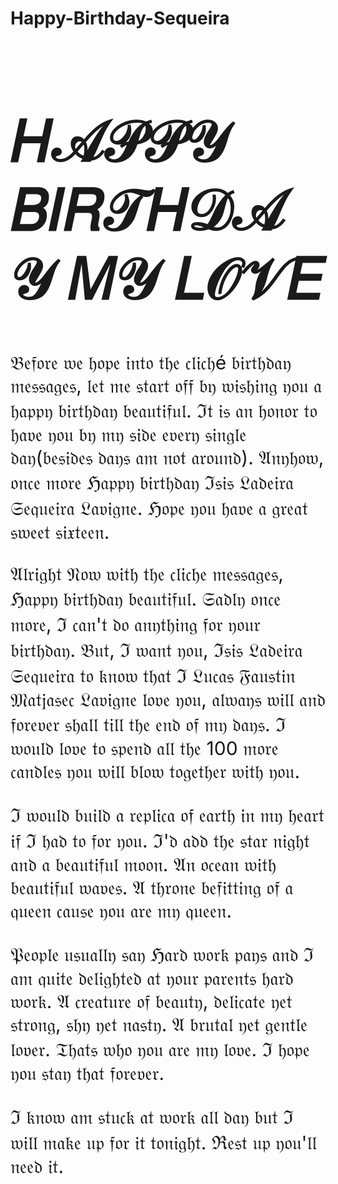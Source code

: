 # Happy-Birthday-Sequeira
<!DOCTYPE html>
<html>
<body>

<h1><h1 style="font-size:90px;">𝐻𝒜𝒫𝒫𝒴 𝐵𝐼𝑅𝒯𝐻𝒟𝒜𝒴 𝑀𝒴 𝐿𝒪𝒱𝐸</h1></h1>

<p><p style="font-size:30px;"> 𝔅𝔢𝔣𝔬𝔯𝔢 𝔴𝔢 𝔥𝔬𝔭𝔢 𝔦𝔫𝔱𝔬 𝔱𝔥𝔢 𝔠𝔩𝔦𝔠𝔥é 𝔟𝔦𝔯𝔱𝔥𝔡𝔞𝔶 𝔪𝔢𝔰𝔰𝔞𝔤𝔢𝔰, 𝔩𝔢𝔱 𝔪𝔢 𝔰𝔱𝔞𝔯𝔱 𝔬𝔣𝔣 𝔟𝔶 𝔴𝔦𝔰𝔥𝔦𝔫𝔤 𝔶𝔬𝔲 𝔞 𝔥𝔞𝔭𝔭𝔶 𝔟𝔦𝔯𝔱𝔥𝔡𝔞𝔶 𝔟𝔢𝔞𝔲𝔱𝔦𝔣𝔲𝔩. ℑ𝔱 𝔦𝔰 𝔞𝔫 𝔥𝔬𝔫𝔬𝔯 𝔱𝔬 𝔥𝔞𝔳𝔢 𝔶𝔬𝔲 𝔟𝔶 𝔪𝔶 𝔰𝔦𝔡𝔢 𝔢𝔳𝔢𝔯𝔶 𝔰𝔦𝔫𝔤𝔩𝔢 𝔡𝔞𝔶(𝔟𝔢𝔰𝔦𝔡𝔢𝔰 𝔡𝔞𝔶𝔰 𝔞𝔪 𝔫𝔬𝔱 𝔞𝔯𝔬𝔲𝔫𝔡). 𝔄𝔫𝔶𝔥𝔬𝔴, 𝔬𝔫𝔠𝔢 𝔪𝔬𝔯𝔢 ℌ𝔞𝔭𝔭𝔶 𝔟𝔦𝔯𝔱𝔥𝔡𝔞𝔶 ℑ𝔰𝔦𝔰 𝔏𝔞𝔡𝔢𝔦𝔯𝔞 𝔖𝔢𝔮𝔲𝔢𝔦𝔯𝔞 𝔏𝔞𝔳𝔦𝔤𝔫𝔢. ℌ𝔬𝔭𝔢 𝔶𝔬𝔲 𝔥𝔞𝔳𝔢 𝔞 𝔤𝔯𝔢𝔞𝔱 𝔰𝔴𝔢𝔢𝔱 𝔰𝔦𝔵𝔱𝔢𝔢𝔫.</p>

<p2><p style="font-size:30px;">𝔄𝔩𝔯𝔦𝔤𝔥𝔱 𝔑𝔬𝔴 𝔴𝔦𝔱𝔥 𝔱𝔥𝔢 𝔠𝔩𝔦𝔠𝔥𝔢 𝔪𝔢𝔰𝔰𝔞𝔤𝔢𝔰, ℌ𝔞𝔭𝔭𝔶 𝔟𝔦𝔯𝔱𝔥𝔡𝔞𝔶 𝔟𝔢𝔞𝔲𝔱𝔦𝔣𝔲𝔩. 𝔖𝔞𝔡𝔩𝔶 𝔬𝔫𝔠𝔢 𝔪𝔬𝔯𝔢, ℑ 𝔠𝔞𝔫'𝔱 𝔡𝔬 𝔞𝔫𝔶𝔱𝔥𝔦𝔫𝔤 𝔣𝔬𝔯 𝔶𝔬𝔲𝔯 𝔟𝔦𝔯𝔱𝔥𝔡𝔞𝔶. 𝔅𝔲𝔱, ℑ 𝔴𝔞𝔫𝔱 𝔶𝔬𝔲, ℑ𝔰𝔦𝔰 𝔏𝔞𝔡𝔢𝔦𝔯𝔞 𝔖𝔢𝔮𝔲𝔢𝔦𝔯𝔞 𝔱𝔬 𝔨𝔫𝔬𝔴 𝔱𝔥𝔞𝔱 ℑ 𝔏𝔲𝔠𝔞𝔰 𝔉𝔞𝔲𝔰𝔱𝔦𝔫 𝔐𝔞𝔱𝔧𝔞𝔰𝔢𝔠 𝔏𝔞𝔳𝔦𝔤𝔫𝔢 𝔩𝔬𝔳𝔢 𝔶𝔬𝔲, 𝔞𝔩𝔴𝔞𝔶𝔰 𝔴𝔦𝔩𝔩 𝔞𝔫𝔡 𝔣𝔬𝔯𝔢𝔳𝔢𝔯 𝔰𝔥𝔞𝔩𝔩 𝔱𝔦𝔩𝔩 𝔱𝔥𝔢 𝔢𝔫𝔡 𝔬𝔣 𝔪𝔶 𝔡𝔞𝔶𝔰. ℑ 𝔴𝔬𝔲𝔩𝔡 𝔩𝔬𝔳𝔢 𝔱𝔬 𝔰𝔭𝔢𝔫𝔡 𝔞𝔩𝔩 𝔱𝔥𝔢 100 𝔪𝔬𝔯𝔢 𝔠𝔞𝔫𝔡𝔩𝔢𝔰 𝔶𝔬𝔲 𝔴𝔦𝔩𝔩 𝔟𝔩𝔬𝔴 𝔱𝔬𝔤𝔢𝔱𝔥𝔢𝔯 𝔴𝔦𝔱𝔥 𝔶𝔬𝔲.</p2>



<p style="font-size:30px;">ℑ 𝔴𝔬𝔲𝔩𝔡 𝔟𝔲𝔦𝔩𝔡 𝔞 𝔯𝔢𝔭𝔩𝔦𝔠𝔞 𝔬𝔣 𝔢𝔞𝔯𝔱𝔥 𝔦𝔫 𝔪𝔶 𝔥𝔢𝔞𝔯𝔱 𝔦𝔣 ℑ 𝔥𝔞𝔡 𝔱𝔬 𝔣𝔬𝔯 𝔶𝔬𝔲. ℑ'𝔡 𝔞𝔡𝔡 𝔱𝔥𝔢 𝔰𝔱𝔞𝔯 𝔫𝔦𝔤𝔥𝔱 𝔞𝔫𝔡 𝔞 𝔟𝔢𝔞𝔲𝔱𝔦𝔣𝔲𝔩 𝔪𝔬𝔬𝔫. 𝔄𝔫 𝔬𝔠𝔢𝔞𝔫 𝔴𝔦𝔱𝔥 𝔟𝔢𝔞𝔲𝔱𝔦𝔣𝔲𝔩 𝔴𝔞𝔳𝔢𝔰. 𝔄 𝔱𝔥𝔯𝔬𝔫𝔢 𝔟𝔢𝔣𝔦𝔱𝔱𝔦𝔫𝔤 𝔬𝔣 𝔞 𝔮𝔲𝔢𝔢𝔫 𝔠𝔞𝔲𝔰𝔢 𝔶𝔬𝔲 𝔞𝔯𝔢 𝔪𝔶 𝔮𝔲𝔢𝔢𝔫.</p>

<p style="font-size:30px;">𝔓𝔢𝔬𝔭𝔩𝔢 𝔲𝔰𝔲𝔞𝔩𝔩𝔶 𝔰𝔞𝔶 ℌ𝔞𝔯𝔡 𝔴𝔬𝔯𝔨 𝔭𝔞𝔶𝔰 𝔞𝔫𝔡 ℑ 𝔞𝔪 𝔮𝔲𝔦𝔱𝔢 𝔡𝔢𝔩𝔦𝔤𝔥𝔱𝔢𝔡 𝔞𝔱 𝔶𝔬𝔲𝔯 𝔭𝔞𝔯𝔢𝔫𝔱𝔰 𝔥𝔞𝔯𝔡 𝔴𝔬𝔯𝔨. 𝔄 𝔠𝔯𝔢𝔞𝔱𝔲𝔯𝔢 𝔬𝔣 𝔟𝔢𝔞𝔲𝔱𝔶, 𝔡𝔢𝔩𝔦𝔠𝔞𝔱𝔢 𝔶𝔢𝔱 𝔰𝔱𝔯𝔬𝔫𝔤, 𝔰𝔥𝔶 𝔶𝔢𝔱 𝔫𝔞𝔰𝔱𝔶. 𝔄 𝔟𝔯𝔲𝔱𝔞𝔩 𝔶𝔢𝔱 𝔤𝔢𝔫𝔱𝔩𝔢 𝔩𝔬𝔳𝔢𝔯. 𝔗𝔥𝔞𝔱𝔰 𝔴𝔥𝔬 𝔶𝔬𝔲 𝔞𝔯𝔢 𝔪𝔶 𝔩𝔬𝔳𝔢. ℑ 𝔥𝔬𝔭𝔢 𝔶𝔬𝔲 𝔰𝔱𝔞𝔶 𝔱𝔥𝔞𝔱 𝔣𝔬𝔯𝔢𝔳𝔢𝔯.</p>

<p style="font-size:30px;">ℑ 𝔨𝔫𝔬𝔴 𝔞𝔪 𝔰𝔱𝔲𝔠𝔨 𝔞𝔱 𝔴𝔬𝔯𝔨 𝔞𝔩𝔩 𝔡𝔞𝔶 𝔟𝔲𝔱 ℑ 𝔴𝔦𝔩𝔩 𝔪𝔞𝔨𝔢 𝔲𝔭 𝔣𝔬𝔯 𝔦𝔱 𝔱𝔬𝔫𝔦𝔤𝔥𝔱. ℜ𝔢𝔰𝔱 𝔲𝔭 𝔶𝔬𝔲'𝔩𝔩 𝔫𝔢𝔢𝔡 𝔦𝔱.</p>


</body>
</html>
